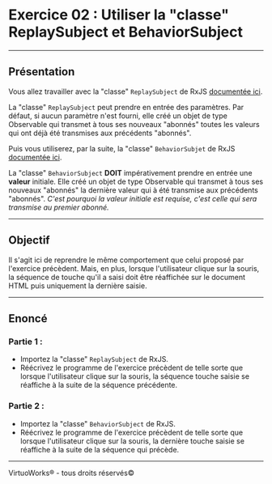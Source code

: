 # Exercice 02 : Utiliser la "classe" ReplaySubject et BehaviorSubject

---

## Présentation

Vous allez travailler avec la "classe" `ReplaySubject` de RxJS [documentée ici](https://rxjs-dev.firebaseapp.com/api/index/class/ReplaySubject).

La "classe" `ReplaySubject` peut prendre en entrée des paramètres. Par défaut, si aucun paramètre n'est fourni, elle créé un objet de type Observable qui transmet à tous ses nouveaux "abonnés" toutes les valeurs qui ont déjà été transmises aux précédents "abonnés".

Puis vous utiliserez, par la suite, la "classe" `BehaviorSubjet` de RxJS [documentée ici](https://rxjs-dev.firebaseapp.com/api/index/class/BehaviorSubject).

La "classe" `BehaviorSubject` __DOIT__ impérativement prendre en entrée une __valeur__ initiale. Elle créé un objet de type Observable qui transmet à tous ses nouveaux "abonnés" la dernière valeur qui à été transmise aux précédents "abonnés". *C'est pourquoi la valeur initiale est requise, c'est celle qui sera transmise au premier abonné.*

---

## Objectif

Il s'agit ici de reprendre le même comportement que celui proposé par l'exercice précèdent. Mais, en plus, lorsque l'utilisateur clique sur la souris, la séquence de touche qu'il a saisi doit être réaffichée sur le document HTML puis uniquement la dernière saisie.

---

## Enoncé

### Partie 1 :

* Importez la "classe" `ReplaySubject` de RxJS.
* Réécrivez le programme de l'exercice précèdent de telle sorte que lorsque l'utilisateur clique sur la souris, la séquence touche saisie se réaffiche à la suite de la séquence précédente.

### Partie 2 :
* Importez la "classe" `BehaviorSubject` de RxJS.
* Réécrivez le programme de l'exercice précèdent de telle sorte que lorsque l'utilisateur clique sur la souris, la dernière touche saisie se réaffiche à la suite de la séquence qui précède.

---

VirtuoWorks® - tous droits réservés©
